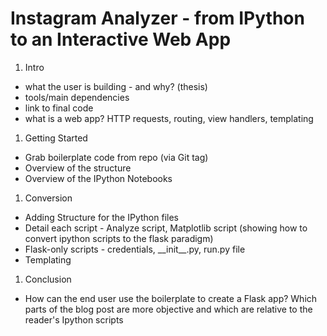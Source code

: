 # Instagram Analyzer - from IPython to an Interactive Web App

1. Intro
  - what the user is building - and why? (thesis)
  - tools/main dependencies
  - link to final code
  - what is a web app? HTTP requests, routing, view handlers, templating
1. Getting Started
  - Grab boilerplate code from repo (via Git tag)
  - Overview of the structure
  - Overview of the IPython Notebooks
1. Conversion
  - Adding Structure for the IPython files
  - Detail each script - Analyze script, Matplotlib script (showing how to convert ipython scripts to the flask paradigm)
  - Flask-only scripts - credentials, \_\_init\_\_.py, run.py file
  - Templating
1. Conclusion
  - How can the end user use the boilerplate to create a Flask app? Which parts of the blog post are more objective and which are relative to the reader's Ipython scripts
